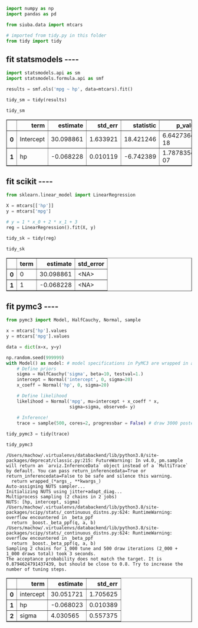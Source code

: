 ```python
import numpy as np
import pandas as pd

from siuba.data import mtcars

# imported from tidy.py in this folder
from tidy import tidy
```

## fit statsmodels ----


```python
import statsmodels.api as sm
import statsmodels.formula.api as smf

results = smf.ols('mpg ~ hp', data=mtcars).fit()

tidy_sm = tidy(results)

tidy_sm
```




<div>
<style scoped>
    .dataframe tbody tr th:only-of-type {
        vertical-align: middle;
    }

    .dataframe tbody tr th {
        vertical-align: top;
    }

    .dataframe thead th {
        text-align: right;
    }
</style>
<table border="1" class="dataframe">
  <thead>
    <tr style="text-align: right;">
      <th></th>
      <th>term</th>
      <th>estimate</th>
      <th>std_err</th>
      <th>statistic</th>
      <th>p_value</th>
      <th>conf_int_low</th>
      <th>conf_int_high</th>
    </tr>
  </thead>
  <tbody>
    <tr>
      <th>0</th>
      <td>Intercept</td>
      <td>30.098861</td>
      <td>1.633921</td>
      <td>18.421246</td>
      <td>6.642736e-18</td>
      <td>26.761949</td>
      <td>33.435772</td>
    </tr>
    <tr>
      <th>1</th>
      <td>hp</td>
      <td>-0.068228</td>
      <td>0.010119</td>
      <td>-6.742389</td>
      <td>1.787835e-07</td>
      <td>-0.088895</td>
      <td>-0.047562</td>
    </tr>
  </tbody>
</table>
</div>



## fit scikit ----


```python
from sklearn.linear_model import LinearRegression

X = mtcars[['hp']]
y = mtcars['mpg']

# y = 1 * x_0 + 2 * x_1 + 3
reg = LinearRegression().fit(X, y)

tidy_sk = tidy(reg)

tidy_sk
```




<div>
<style scoped>
    .dataframe tbody tr th:only-of-type {
        vertical-align: middle;
    }

    .dataframe tbody tr th {
        vertical-align: top;
    }

    .dataframe thead th {
        text-align: right;
    }
</style>
<table border="1" class="dataframe">
  <thead>
    <tr style="text-align: right;">
      <th></th>
      <th>term</th>
      <th>estimate</th>
      <th>std_error</th>
    </tr>
  </thead>
  <tbody>
    <tr>
      <th>0</th>
      <td>0</td>
      <td>30.098861</td>
      <td>&lt;NA&gt;</td>
    </tr>
    <tr>
      <th>1</th>
      <td>1</td>
      <td>-0.068228</td>
      <td>&lt;NA&gt;</td>
    </tr>
  </tbody>
</table>
</div>



## fit pymc3 ----


```python
from pymc3 import Model, HalfCauchy, Normal, sample

x = mtcars['hp'].values
y = mtcars['mpg'].values

data = dict(x=x, y=y)

np.random.seed(999999)
with Model() as model: # model specifications in PyMC3 are wrapped in a with-statement
    # Define priors
    sigma = HalfCauchy('sigma', beta=10, testval=1.)
    intercept = Normal('intercept', 0, sigma=20)
    x_coeff = Normal('hp', 0, sigma=20)

    # Define likelihood
    likelihood = Normal('mpg', mu=intercept + x_coeff * x,
                        sigma=sigma, observed= y)

    # Inference!
    trace = sample(500, cores=2, progressbar = False) # draw 3000 posterior samples using NUTS sampling
    
tidy_pymc3 = tidy(trace)

tidy_pymc3
```

    /Users/machow/.virtualenvs/databackend/lib/python3.8/site-packages/deprecat/classic.py:215: FutureWarning: In v4.0, pm.sample will return an `arviz.InferenceData` object instead of a `MultiTrace` by default. You can pass return_inferencedata=True or return_inferencedata=False to be safe and silence this warning.
      return wrapped_(*args_, **kwargs_)
    Auto-assigning NUTS sampler...
    Initializing NUTS using jitter+adapt_diag...
    Multiprocess sampling (2 chains in 2 jobs)
    NUTS: [hp, intercept, sigma]
    /Users/machow/.virtualenvs/databackend/lib/python3.8/site-packages/scipy/stats/_continuous_distns.py:624: RuntimeWarning: overflow encountered in _beta_ppf
      return _boost._beta_ppf(q, a, b)
    /Users/machow/.virtualenvs/databackend/lib/python3.8/site-packages/scipy/stats/_continuous_distns.py:624: RuntimeWarning: overflow encountered in _beta_ppf
      return _boost._beta_ppf(q, a, b)
    Sampling 2 chains for 1_000 tune and 500 draw iterations (2_000 + 1_000 draws total) took 3 seconds.
    The acceptance probability does not match the target. It is 0.8794624791437439, but should be close to 0.8. Try to increase the number of tuning steps.





<div>
<style scoped>
    .dataframe tbody tr th:only-of-type {
        vertical-align: middle;
    }

    .dataframe tbody tr th {
        vertical-align: top;
    }

    .dataframe thead th {
        text-align: right;
    }
</style>
<table border="1" class="dataframe">
  <thead>
    <tr style="text-align: right;">
      <th></th>
      <th>term</th>
      <th>estimate</th>
      <th>std_err</th>
    </tr>
  </thead>
  <tbody>
    <tr>
      <th>0</th>
      <td>intercept</td>
      <td>30.051721</td>
      <td>1.705625</td>
    </tr>
    <tr>
      <th>1</th>
      <td>hp</td>
      <td>-0.068023</td>
      <td>0.010389</td>
    </tr>
    <tr>
      <th>2</th>
      <td>sigma</td>
      <td>4.030565</td>
      <td>0.557375</td>
    </tr>
  </tbody>
</table>
</div>


